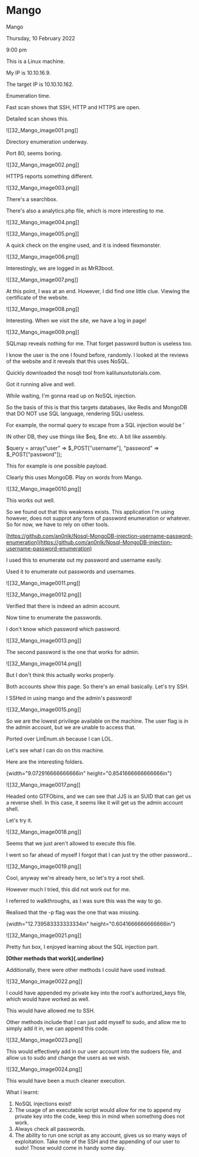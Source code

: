 # Mango

Mango

Thursday, 10 February 2022

9:00 pm

This is a Linux machine.

My IP is 10.10.16.9.

The target IP is 10.10.10.162.

&#x20;

Enumeration time.

Fast scan shows that SSH, HTTP and HTTPS are open.

&#x20;

Detailed scan shows this.

!\[\[32\_Mango\_image001.png]]

&#x20;

Directory enumeration underway.

Port 80, seems boring.

&#x20;

!\[\[32\_Mango\_image002.png]]

&#x20;

HTTPS reports something different.

&#x20;

!\[\[32\_Mango\_image003.png]]

&#x20;

&#x20;

There's a searchbox.

There's also a analytics.php file, which is more interesting to me.

&#x20;

!\[\[32\_Mango\_image004.png]]

&#x20;

!\[\[32\_Mango\_image005.png]]

&#x20;

A quick check on the engine used, and it is indeed flexmonster.

&#x20;

!\[\[32\_Mango\_image006.png]]

Interestingly, we are logged in as MrR3boot.

!\[\[32\_Mango\_image007.png]]

&#x20;

At this point, I was at an end. However, I did find one little clue. Viewing the certificate of the website.

&#x20;

!\[\[32\_Mango\_image008.png]]

&#x20;

Interesting. When we visit the site, we have a log in page!

&#x20;

!\[\[32\_Mango\_image009.png]]

SQLmap reveals nothing for me. That forget password button is useless too.

&#x20;

I know the user is the one I found before, randomly. I looked at the reviews of the website and it reveals that this uses NoSQL.

&#x20;

Quickly downloaded the nosqli tool from kalilunuxtutorials.com.

Got it running alive and well.

While waiting, I'm gonna read up on NoSQL injection.

&#x20;

So the basis of this is that this targets databases, like Redis and MongoDB that DO NOT use SQL language, rendering SQLi useless.

For example, the normal query to escape from a SQL injection would be '

&#x20;

IN other DB, they use things like $eq, $ne etc. A bit like assembly.

$query = array("user" => $\_POST\["username"], "password" =>\
$\_POST\["password"]);

This for example is one possible payload.

&#x20;

Clearly this uses MongoDB. Play on words from Mango.

&#x20;

!\[\[32\_Mango\_image0010.png]]

&#x20;

This works out well.

&#x20;

So we found out that this weakness exists. This application I'm using however, does not supprot any form of password enumeration or whatever. So for now, we have to rely on other tools.

[https://github.com/an0nlk/Nosql-MongoDB-injection-username-password-enumeration](https://github.com/an0nlk/Nosql-MongoDB-injection-username-password-enumeration)

&#x20;

I used this to enumerate out my password and username easily.

Used it to enumerate out passwords and usernames.

&#x20;

!\[\[32\_Mango\_image0011.png]]

&#x20;

!\[\[32\_Mango\_image0012.png]]

Verified that there is indeed an admin account.

&#x20;

Now time to enumerate the passwords.

I don't know which password which password.

&#x20;

!\[\[32\_Mango\_image0013.png]]

The second password is the one that works for admin.

&#x20;

!\[\[32\_Mango\_image0014.png]]

But I don't think this actually works properly.

Both accounts show this page. So there's an email basically. Let's try SSH.

&#x20;

I SSHed in using mango and the admin's password!

&#x20;

!\[\[32\_Mango\_image0015.png]]

So we are the lowest privilege available on the machine. The user flag is in the admin account, but we are unable to access that.

Ported over LinEnum.sh because I can LOL.

&#x20;

Let's see what I can do on this machine.

Here are the interesting folders.

&#x20;

{width="9.072916666666666in" height="0.8541666666666666in"}

&#x20;

!\[\[32\_Mango\_image0017.png]]

Headed onto GTFObins, and we can see that JJS is an SUID that can get us a reverse shell. In this case, it seems like it will get us the admin account shell.

&#x20;

Let's try it.

&#x20;

!\[\[32\_Mango\_image0018.png]]

&#x20;

Seems that we just aren't allowed to execute this file.

&#x20;

I went so far ahead of myself I forgot that I can just try the other password...

!\[\[32\_Mango\_image0019.png]]

Cool, anyway we're already here, so let's try a root shell.

However much I tried, this did not work out for me.

I referred to walkthroughs, as I was sure this was the way to go.

&#x20;

Realised that the -p flag was the one that was missing.

&#x20;

{width="12.739583333333334in" height="0.6041666666666666in"}

&#x20;

!\[\[32\_Mango\_image0021.png]]

Pretty fun box, I enjoyed learning about the SQL injection part.

&#x20;

**\[Other methods that work]{.underline}**

Additionally, there were other methods I could have used instead.

&#x20;

!\[\[32\_Mango\_image0022.png]]

I could have appended my private key into the root's authorized\_keys file, which would have worked as well.

&#x20;

This would have allowed me to SSH.

&#x20;

Other methods include that I can just add myself to sudo, and allow me to simply add it in, we can append this code.

!\[\[32\_Mango\_image0023.png]]

This would effectively add in our user account into the sudoers file, and allow us to sudo and change the users as we wish.

&#x20;

!\[\[32\_Mango\_image0024.png]]

This would have been a much cleaner execution.

&#x20;

What I learnt:

1. NoSQL injections exist!
2. The usage of an executable script would allow for me to append my private key into the code, keep this in mind when something does not work.
3. Always check all passwords.
4. The ability to run one script as any account, gives us so many ways of exploitation. Take note of the SSH and the appending of our user to sudo! Those would come in handy some day.

&#x20;

&#x20;
